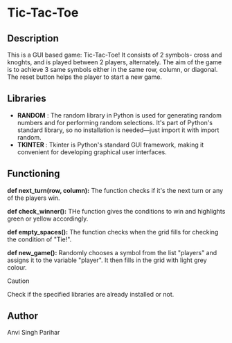 # Tic-Tac-Toe

## Description
This is a GUI based game: Tic-Tac-Toe! It consists of 2 symbols- cross and knoghts, and is played between 2 players, alternately. The aim of the game is to achieve 3 same symbols either in the same row, column, or diagonal. The reset button helps the player to start a new game.

## Libraries
- **RANDOM** : The random library in Python is used for generating random numbers and for performing random selections. It's part of Python's standard library, so no installation is needed—just import it with import random.
- **TKINTER** : Tkinter is Python's standard GUI framework, making it convenient for developing graphical user interfaces.

## Functioning

**def next_turn(row, column):** The function checks if it's the next turn or any of the players win.

**def check_winner():** THe function gives the conditions to win and highlights green or yellow accordingly.

**def empty_spaces():** The function checks when the grid fills for checking the condition of "Tie!".

**def new_game():** Randomly chooses a symbol from the list "players" and assigns it to the variable "player". It then fills in the grid with light grey colour.

> [!CAUTION]
> Check if the specified libraries are already installed or not.

## Author
Anvi Singh Parihar
